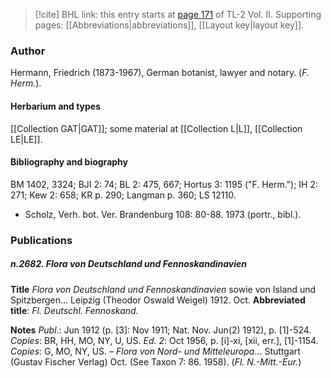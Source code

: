 > [!cite] BHL link: this entry starts at [page 171](https://www.biodiversitylibrary.org/item/103253#page/197/mode/1up) of TL-2 Vol. II.
> Supporting pages: [[Abbreviations|abbreviations]], [[Layout key|layout key]].

### Author

Hermann, Friedrich (1873-1967), German botanist, lawyer and notary. (*F. Herm.*).

#### Herbarium and types

[[Collection GAT|GAT]]; some material at [[Collection L|L]], [[Collection LE|LE]].

#### Bibliography and biography

BM 1402, 3324; BJI 2: 74; BL 2: 475, 667; Hortus 3: 1195 ("F. Herm."); IH 2: 271; Kew 2: 658; KR p. 290; Langman p. 360; LS 12110.
- Scholz, Verh. bot. Ver. Brandenburg 108: 80-88. 1973 (portr., bibl.).

### Publications

##### n.2682. Flora von Deutschland und Fennoskandinavien

**Title**
*Flora von Deutschland und Fennoskandinavien* sowie von Island und Spitzbergen... Leipzig (Theodor Oswald Weigel) 1912. Oct.
**Abbreviated title**: *Fl. Deutschl. Fennoskand.*

**Notes**
*Publ*.: Jun 1912 (p. \[3\]: Nov 1911; Nat. Nov. Jun(2) 1912), p. \[1\]-524. *Copies*: BR, HH, MO, NY, U, US.
*Ed. 2*: Oct 1956, p. \[i\]-xi, \[xii, err.\], \[1\]-1154. *Copies*: G, MO, NY, US. – *Flora von Nord- und Mitteleuropa*... Stuttgart (Gustav Fischer Verlag) Oct. (See Taxon 7: 86. 1958). (*Fl. N.-Mitt.-Eur.*)

